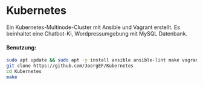 # Kubernetes

Ein Kubernetes-Multinode-Cluster mit Ansible und Vagrant erstellt.
Es beinhaltet eine Chatbot-Ki, Wordpressumgebung mit MySQL Datenbank.

#### Benutzung:

```bash
sudo apt update && sudo apt -y install ansible ansible-lint make vagrant git
git clone https://github.com/JoergEF/Kubernetes
cd Kubernetes
make
```
